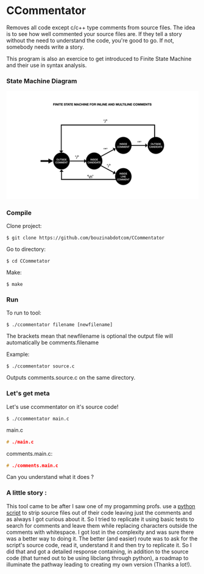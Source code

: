 # CCommentator
Removes all code except c/c++ type comments from source files.
The idea is to see how well commented your source files are.
If they tell a story without the need to understand the code, you're good to go.
If not, somebody needs write a story.

This program is also an exercice to get introduced to Finite State Machine and their use in syntax analysis.

### State Machine Diagram
![Diagram](diagram.jpeg)

### Compile
Clone project:

    $ git clone https://github.com/bouzinabdotcom/CCommentator

Go to directory:

    $ cd CCommetator

Make:

    $ make

### Run
To run to tool:

    $ ./ccommentator filename [newfilename]
The brackets mean that newfilename is optional the output file will automatically be comments.filename

Example:

    $ ./ccommentator source.c


Outputs comments.source.c on the same directory.

### Let's get meta
Let's use ccommentator on it's source code!

    $ ./ccommentator main.c

main.c

```c
# ./main.c
```

comments.main.c:

```c
# ./comments.main.c
```

Can you understand what it does ?

### A little story :
This tool came to be after I saw one of my progamming profs. use a [python script](https://github.com/thierryseegers/Commentator) to strip source files out of their code leaving just the comments and as always I got curious about it. So I tried to replicate it using basic tests to search for comments and leave them while replacing characters outside the comments with whitespace. I got lost in the complexity and was sure there was a better way to doing it. 
The better (and easier) route was to ask for the script's source code, read it, understand it and then try to replicate it.
So I did that and got a detailed response containing, in addition to the source code (that turned out to be using libclang through python), a roadmap to illuminate the pathway leading to creating my own version (Thanks a lot!). 




